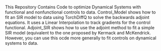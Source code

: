 This Repository Contains Code to optimize Dynamical Systems with functional and nonfunctional controls to data. Control_Model shows how to fit an SIR model to data using TorchDiffQ to solve the backwards adjoint equations. It uses a Linear Interpolation to track gradients for the control functional. Adjoint_SIR shows how to use the adjoint method to fit a simple SIR model (equivalent to the one proposed by Kermack and McKendrick. However, you can use this ocde more generally to fit controls on dynamical systems to data. 

